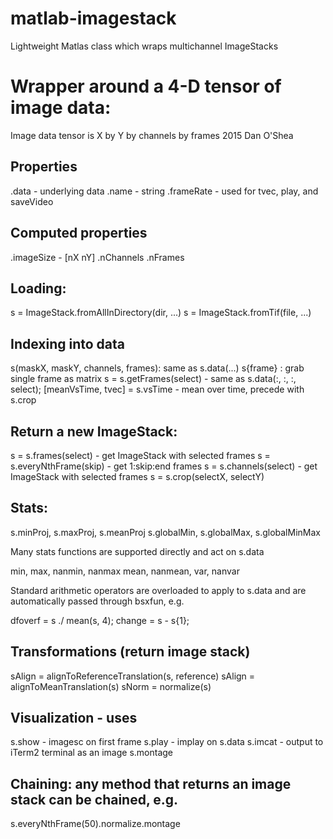# matlab-imagestack
Lightweight Matlas class which wraps multichannel ImageStacks

# Wrapper around a 4-D tensor of image data:

Image data tensor is X by Y by channels by frames
2015 Dan O'Shea

## Properties

  .data - underlying data
  .name - string
  .frameRate - used for tvec, play, and saveVideo

## Computed properties

  .imageSize - [nX nY]
  .nChannels
  .nFrames

## Loading:

  s = ImageStack.fromAllInDirectory(dir, ...)
  s = ImageStack.fromTif(file, ...)

## Indexing into data

  s(maskX, maskY, channels, frames): same as s.data(...)
  s{frame} : grab single frame as matrix
  s = s.getFrames(select) - same as s.data(:, :, :, select);
  [meanVsTime, tvec] = s.vsTime - mean over time, precede with s.crop

## Return a new ImageStack:

  s = s.frames(select) - get ImageStack with selected frames
  s = s.everyNthFrame(skip) - get 1:skip:end frames
  s = s.channels(select) - get ImageStack with selected frames
  s = s.crop(selectX, selectY)

## Stats:

  s.minProj, s.maxProj, s.meanProj
  s.globalMin, s.globalMax, s.globalMinMax

Many stats functions are supported directly and act on s.data

  min, max, nanmin, nanmax
  mean, nanmean, var, nanvar

Standard arithmetic operators are overloaded to apply to s.data and are
automatically passed through bsxfun, e.g.

  dfoverf = s ./ mean(s, 4);
  change = s - s{1};

## Transformations (return image stack)
  sAlign = alignToReferenceTranslation(s, reference)
  sAlign = alignToMeanTranslation(s)
  sNorm = normalize(s)

## Visualization - uses 
  s.show - imagesc on first frame
  s.play - implay on s.data
  s.imcat - output to iTerm2 terminal as an image
  s.montage

## Chaining: any method that returns an image stack can be chained, e.g.
  s.everyNthFrame(50).normalize.montage
